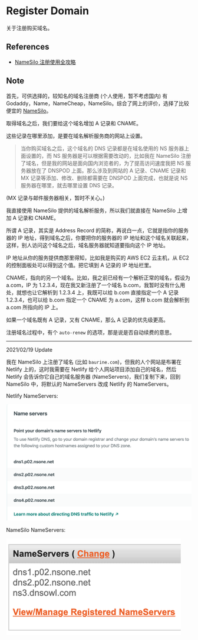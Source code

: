 # Register Domain

关于注册购买域名。

## References

- [NameSilo 注册使用全攻略](http://flamepeak.com/2016/09/02/NameSilo-gong-lue-20160902/)

## Note

首先，可供选择的，较知名的域名注册商 (个人使用，暂不考虑国内) 有 Godaddy，Name，NameCheap，NameSilo。综合了网上的评价，选择了比较便宜的 [NameSilo](https://www.namesilo.com/index.php)。

取得域名之后，我们要给这个域名增加 A 记录和 CNAME。

这些记录在哪里添加，是要在域名解析服务商的网站上设置。

> 当你购买域名之后，这个域名的 DNS 记录都是在域名使用的 NS 服务器上面设置的，而 NS 服务器是可以根据需要改动的，比如我在 NameSilo 注册了域名，但是我的网站是面向国内浏览者的，为了提高访问速度我把 NS 服务器放在了 DNSPOD 上面。那么涉及到网站的 A 记录、CNAME 记录和 MX 记录等添加、修改、删除都需要在 DNSPOD 上面完成，也就是说 NS 服务器在哪里，就去哪里设置 DNS 记录。

(MX 记录与邮件服务器相关，暂时不关心。)

我直接使用 NameSilo 提供的域名解析服务，所以我们就直接在 NameSilo 上增加 A 记录和 CNAME。

所谓 A 记录，其实是 Address Record 的简称，再说白一点，它就是指你的服务器的 IP 地址，得到域名之后，你要把你的服务器的 IP 地址和这个域名关联起来，这样，别人访问这个域名之后，域名服务器就知道要指向这个 IP 地址。

IP 地址从你的服务提供商那里得知，比如我是购买的 AWS EC2 云主机，从 EC2 的控制面板处可以得到这个值。把它填到 A 记录的 IP 地址栏里。

CNAME，指向的另一个域名。比如，我之前已经有一个解析正常的域名，假设为 a.com，IP 为 1.2.3.4，现在我又新注册了一个域名 b.com，我暂时没有什么用处，就想也让它解析到 1.2.3.4 上，我既可以给 b.com 直接指定一个 A 记录 1.2.3.4，也可以给 b.com 指定一个 CNAME 为 a.com，这样 b.com 就会解析到 a.com 所指向的 IP 上。

如果一个域名既有 A 记录，又有 CNAME，那么 A 记录的优先级更高。

注册域名过程中，有个 `auto-renew` 的选项，那是说是否自动续费的意思。

---

2021/02/19 Update

我在 NameSilo 上注册了域名 (比如 `baurine.com`)，但我的人个网站是布署在 Netlify 上的，这时我需要在 Netlify 给个人网站项目添加自己的域名，然后 Netlify 会告诉你它自己的域名服务器 (NameServers)，我们复制下来，回到 NameSilo 中，将默认的 NameServers 改成 Netlify 的 NameServers。

Netlify NameServers:

![Netlify NameServers](../art/netlify-nameservers.jpg)

NameSilo NameServers:

![NameSilo NameServers](../art/namesilo-nameservers.jpg)
